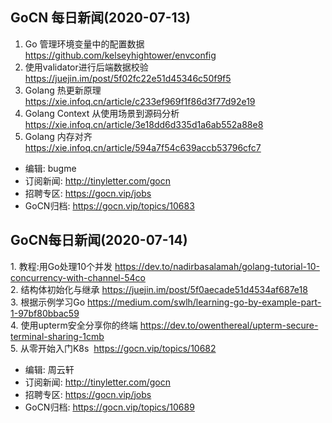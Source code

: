 ## GoCN 每日新闻(2020-07-13)

1. Go 管理环境变量中的配置数据 https://github.com/kelseyhightower/envconfig
2. 使用validator进行后端数据校验 https://juejin.im/post/5f02fc22e51d45346c50f9f5
3. Golang 热更新原理 https://xie.infoq.cn/article/c233ef969f1f86d3f77d92e19
4. Golang Context 从使用场景到源码分析 https://xie.infoq.cn/article/3e18dd6d335d1a6ab552a88e8
5. Golang 内存对齐 https://xie.infoq.cn/article/594a7f54c639accb53796cfc7

- 编辑: bugme
- 订阅新闻: http://tinyletter.com/gocn
- 招聘专区: https://gocn.vip/jobs
- GoCN归档: https://gocn.vip/topics/10683

## GoCN每日新闻(2020-07-14)

1. 教程:用Go处理10个并发 https://dev.to/nadirbasalamah/golang-tutorial-10-concurrency-with-channel-54co  
2. 结构体初始化与继承 https://juejin.im/post/5f0aecade51d4534af687e18  
3. 根据示例学习Go https://medium.com/swlh/learning-go-by-example-part-1-97bf80bbac59  
4. 使用upterm安全分享你的终端 https://dev.to/owenthereal/upterm-secure-terminal-sharing-1cmb  
5. 从零开始入门K8s  https://gocn.vip/topics/10682  

- 编辑: 周云轩   
- 订阅新闻: http://tinyletter.com/gocn   
- 招聘专区: https://gocn.vip/jobs   
- GoCN归档: https://gocn.vip/topics/10689   

